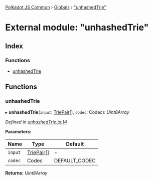[Polkadot JS Common](../README.md) › [Globals](../globals.md) › ["unhashedTrie"](_unhashedtrie_.md)

# External module: "unhashedTrie"

## Index

### Functions

* [unhashedTrie](_unhashedtrie_.md#unhashedtrie)

## Functions

###  unhashedTrie

▸ **unhashedTrie**(`input`: [TriePair](../interfaces/_types_.triepair.md)[], `codec`: Codec): *Uint8Array*

*Defined in [unhashedTrie.ts:14](https://github.com/polkadot-js/common/blob/241febb7/packages/trie-hash/src/unhashedTrie.ts#L14)*

**Parameters:**

Name | Type | Default |
------ | ------ | ------ |
`input` | [TriePair](../interfaces/_types_.triepair.md)[] | - |
`codec` | Codec |  DEFAULT_CODEC |

**Returns:** *Uint8Array*
